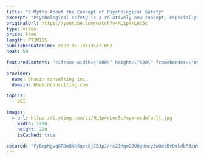 ```yaml
---
title: "3 Myths About the Concept of Psychological Safety"
excerpt: "Psychological safety is a relatively new concept, especially in the workplace, and there are several myths about what psychological safety is that need to be debunked.   In this video, bci’s Mental Health Expert-in-Residence Dr. Komal Bhasin breaks down three common misconceptions about psychological"
originalUrl: https://youtube.com/watch?v=ML1p4rLnc5c
type: video
price: Free
length: PT3M15S
publishedDateTime: 2022-08-18T13:47:05Z
heat: 50

featuredContent: "<iframe width=\"800\" height=\"500\" frameborder=\"0\" src=\"https://www.youtube.com/embed/ML1p4rLnc5c\" allow=\"accelerometer; autoplay; encrypted-media; gyroscope; picture-in-picture\" allowfullscreen></iframe>"

provider:
  name: bhasin consulting inc.
  domain: bhasinconsulting.com

topics:
  - DEI

images:
  - url: https://i.ytimg.com/vi/ML1p4rLnc5c/maxresdefault.jpg
    width: 1280
    height: 720
    isCached: true

secured: "FyBmpKgvqGRDmQhD5qexOjCB3pJ/re2JMqmOJU0gUncyZwOdzBvDmldbR3zWuDZfbbiutT0/hZskNHCyNPXXfIHC/dR2BWq5gHnmtoDDzYAqZBNx/rgvRfRkd1NX5z+n4HUlK8rSLOfdfmdYZEyo3QMWCS67nNjtjphxSny0CgZYDE3rnYCPfucAqmTffTVUOxdRGsw5x/rHOUeiylyT6DnHwVAO9eccu46IlILBbrOPB6bLwSaTgDS1sm+Xwra66dul4gWmRS4T7iYj/Pzuz4DFDqwPOgX0wVTgWpnK2CiPTfyjCiXELEusPG/j+AIax0mQeLkZVQcchYhjwydGbzp/rS5Z6Jhca/vrleOdwNqhM2eKZ8B2qd9mP1DUp0YC9Y+JVgQwoNZz4yGqkeXyTg==;LOpjIW5D/8iw7LDQ6j23tw=="
---
```


